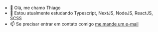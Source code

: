 - 👋 Olá, me chamo Thiago
- 🌱 Estou atualmente estudando Typescript, NextJS, NodeJS, ReactJS, SCSS
- 📫 Se precisar entrar em contato comigo <a href="mailto:thiago.g.santos@outlook.com.br?subject=Olá%20vim%20pelo%20github"> me mande um e-mail </a>

<!---
thiagoyellow/thiagoyellow is a ✨ special ✨ repository because its `README.md` (this file) appears on your GitHub profile.
You can click the Preview link to take a look at your changes.
--->
